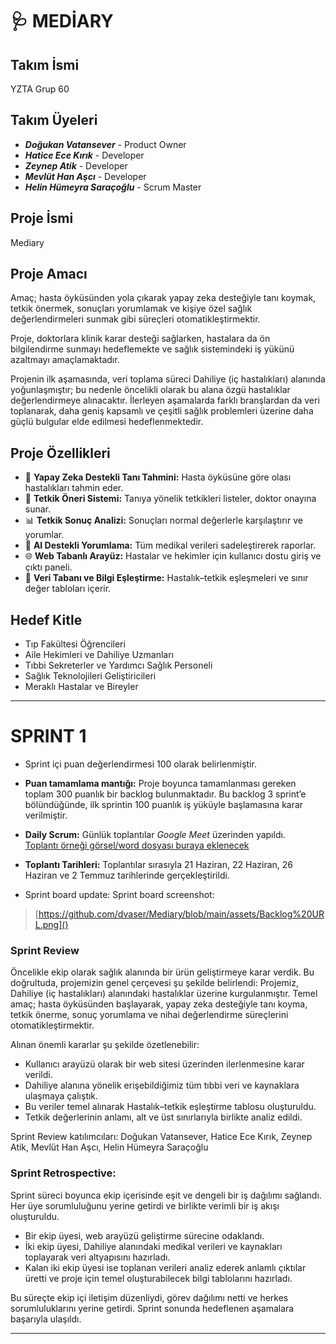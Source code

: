 # 🩺 MEDİARY

## Takım İsmi
YZTA Grup 60

## Takım Üyeleri
- ***Doğukan Vatansever*** - Product Owner
- ***Hatice Ece Kırık*** - Developer
- ***Zeynep Atik*** - Developer
- ***Mevlüt Han Aşcı*** - Developer
- ***Helin Hümeyra Saraçoğlu*** - Scrum Master

## Proje İsmi
Mediary


## Proje Amacı

Amaç; hasta öyküsünden yola çıkarak yapay zeka desteğiyle tanı koymak, tetkik önermek, sonuçları yorumlamak ve kişiye özel sağlık değerlendirmeleri sunmak gibi süreçleri otomatikleştirmektir.

Proje, doktorlara klinik karar desteği sağlarken, hastalara da ön bilgilendirme sunmayı hedeflemekte ve sağlık sistemindeki iş yükünü azaltmayı amaçlamaktadır.

Projenin ilk aşamasında, veri toplama süreci Dahiliye (iç hastalıkları) alanında yoğunlaşmıştır; bu nedenle öncelikli olarak bu alana özgü hastalıklar değerlendirmeye alınacaktır. İlerleyen aşamalarda farklı branşlardan da veri toplanarak, daha geniş kapsamlı ve çeşitli sağlık problemleri üzerine daha güçlü bulgular elde edilmesi hedeflenmektedir.


## Proje Özellikleri

- 🧠 **Yapay Zeka Destekli Tanı Tahmini:** Hasta öyküsüne göre olası hastalıkları tahmin eder.
- 🔬 **Tetkik Öneri Sistemi:** Tanıya yönelik tetkikleri listeler, doktor onayına sunar.
- 📊 **Tetkik Sonuç Analizi:** Sonuçları normal değerlerle karşılaştırır ve yorumlar.
- 💬 **AI Destekli Yorumlama:** Tüm medikal verileri sadeleştirerek raporlar.
- 🌐 **Web Tabanlı Arayüz:** Hastalar ve hekimler için kullanıcı dostu giriş ve çıktı paneli.
- 📁 **Veri Tabanı ve Bilgi Eşleştirme:** Hastalık–tetkik eşleşmeleri ve sınır değer tabloları içerir.


## Hedef Kitle

- Tıp Fakültesi Öğrencileri
- Aile Hekimleri ve Dahiliye Uzmanları
- Tıbbi Sekreterler ve Yardımcı Sağlık Personeli
- Sağlık Teknolojileri Geliştiricileri
- Meraklı Hastalar ve Bireyler

---
# **SPRINT 1**

* Sprint içi puan değerlendirmesi 100 olarak belirlenmiştir.
* **Puan tamamlama mantığı:**  Proje boyunca tamamlanması gereken toplam 300 puanlık bir backlog bulunmaktadır. Bu backlog 3 sprint’e bölündüğünde, ilk sprintin 100 puanlık iş yüküyle başlamasına karar verilmiştir.
* **Daily Scrum:** Günlük toplantılar *Google Meet* üzerinden yapıldı.  
[Toplantı örneği görsel/word dosyası buraya eklenecek]()
* **Toplantı Tarihleri:** Toplantılar sırasıyla 21 Haziran, 22 Haziran, 26 Haziran ve 2 Temmuz tarihlerinde gerçekleştirildi.
  
* Sprint board update: Sprint board screenshot:
> [https://github.com/dvaser/Mediary/blob/main/assets/Backlog%20URL.png]()



### Sprint Review

Öncelikle ekip olarak sağlık alanında bir ürün geliştirmeye karar verdik. Bu doğrultuda, projemizin genel çerçevesi şu şekilde belirlendi:
Projemiz, Dahiliye (iç hastalıkları) alanındaki hastalıklar üzerine kurgulanmıştır. Temel amaç; hasta öyküsünden başlayarak, yapay zeka desteğiyle tanı koyma, tetkik önerme, sonuç yorumlama ve nihai değerlendirme süreçlerini otomatikleştirmektir.

Alınan önemli kararlar şu şekilde özetlenebilir:

* Kullanıcı arayüzü olarak bir web sitesi üzerinden ilerlenmesine karar verildi.
* Dahiliye alanına yönelik erişebildiğimiz tüm tıbbi veri ve kaynaklara ulaşmaya çalıştık.
* Bu veriler temel alınarak Hastalık–tetkik eşleştirme tablosu oluşturuldu.
* Tetkik değerlerinin anlamı, alt ve üst sınırlarıyla birlikte analiz edildi.

Sprint Review katılımcıları: Doğukan Vatansever, Hatice Ece Kırık, Zeynep Atik, Mevlüt Han Aşcı, Helin Hümeyra Saraçoğlu



### Sprint Retrospective:

Sprint süreci boyunca ekip içerisinde eşit ve dengeli bir iş dağılımı sağlandı. Her üye sorumluluğunu yerine getirdi ve birlikte verimli bir iş akışı oluşturuldu.
* Bir ekip üyesi, web arayüzü geliştirme sürecine odaklandı.
* İki ekip üyesi, Dahiliye alanındaki medikal verileri ve kaynakları toplayarak veri altyapısını hazırladı.
* Kalan iki ekip üyesi ise toplanan verileri analiz ederek anlamlı çıktılar üretti ve proje için temel oluşturabilecek bilgi tablolarını hazırladı.

Bu süreçte ekip içi iletişim düzenliydi, görev dağılımı netti ve herkes sorumluluklarını yerine getirdi. Sprint sonunda hedeflenen aşamalara başarıyla ulaşıldı.

---

